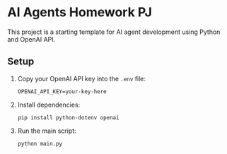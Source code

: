 # AI Agents Homework PJ

This project is a starting template for AI agent development using Python and OpenAI API.

## Setup
1. Copy your OpenAI API key into the `.env` file:
   ```
   OPENAI_API_KEY=your-key-here
   ```
2. Install dependencies:
   ```
   pip install python-dotenv openai
   ```
3. Run the main script:
   ```
   python main.py
   ```
